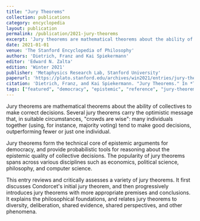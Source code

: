 ```yaml
---
title: "Jury Theorems"
collection: publications
category: encyclopedia
layout: publication
permalink: /publication/2021-jury-theorems
excerpt: 'Jury theorems are mathematical theorems about the ability of collectives to make correct decisions. Several jury theorems carry the optimistic message that, in suitable circumstances, "crowds are wise": many individuals together tend to make good decisions, outperforming fewer or just one individual.'
date: 2021-01-01
venue: 'The Stanford Encyclopedia of Philosophy'
authors: 'Dietrich, Franz and Kai Spiekermann'
editor: 'Edward N. Zalta'
edition: 'Winter 2021'
publisher: 'Metaphysics Research Lab, Stanford University'
paperurl: 'https://plato.stanford.edu/archives/win2021/entries/jury-theorems/'
citation: 'Dietrich, Franz, and Kai Spiekermann. "Jury Theorems." In *The Stanford Encyclopedia of Philosophy*, Winter 2021 edition, edited by Edward N. Zalta. Stanford: Metaphysics Research Lab, Stanford University, 2021.'
tags: ["featured", "democracy", "epistemic", "reference", "jury-theorems"]
---
```


Jury theorems are mathematical theorems about the ability of collectives to make correct decisions. Several jury theorems carry the optimistic message that, in suitable circumstances, "crowds are wise": many individuals together (using, for instance, majority voting) tend to make good decisions, outperforming fewer or just one individual. 

Jury theorems form the technical core of epistemic arguments for democracy, and provide probabilistic tools for reasoning about the epistemic quality of collective decisions. The popularity of jury theorems spans across various disciplines such as economics, political science, philosophy, and computer science.

This entry reviews and critically assesses a variety of jury theorems. It first discusses Condorcet's initial jury theorem, and then progressively introduces jury theorems with more appropriate premises and conclusions. It explains the philosophical foundations, and relates jury theorems to diversity, deliberation, shared evidence, shared perspectives, and other phenomena.
